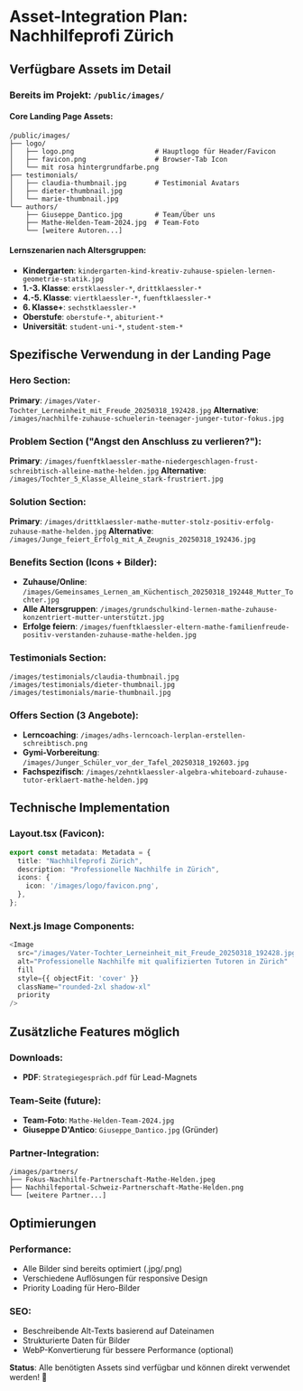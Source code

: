# Asset-Integration Plan: Nachhilfeprofi Zürich

## Verfügbare Assets im Detail

### Bereits im Projekt: `/public/images/`

#### Core Landing Page Assets:
```
/public/images/
├── logo/
│   ├── logo.png                    # Hauptlogo für Header/Favicon
│   ├── favicon.png                 # Browser-Tab Icon
│   └── mit rosa hintergrundfarbe.png
├── testimonials/
│   ├── claudia-thumbnail.jpg       # Testimonial Avatars
│   ├── dieter-thumbnail.jpg
│   └── marie-thumbnail.jpg
└── authors/
    ├── Giuseppe_Dantico.jpg        # Team/Über uns
    ├── Mathe-Helden-Team-2024.jpg  # Team-Foto
    └── [weitere Autoren...]
```

#### Lernszenarien nach Altersgruppen:
- **Kindergarten**: `kindergarten-kind-kreativ-zuhause-spielen-lernen-geometrie-statik.jpg`
- **1.-3. Klasse**: `erstklaessler-*`, `drittklaessler-*`
- **4.-5. Klasse**: `viertklaessler-*`, `fuenftklaessler-*`
- **6. Klasse+**: `sechstklaessler-*`
- **Oberstufe**: `oberstufe-*`, `abiturient-*`
- **Universität**: `student-uni-*`, `student-stem-*`

## Spezifische Verwendung in der Landing Page

### Hero Section:
**Primary**: `/images/Vater-Tochter_Lerneinheit_mit_Freude_20250318_192428.jpg`
**Alternative**: `/images/nachhilfe-zuhause-schuelerin-teenager-junger-tutor-fokus.jpg`

### Problem Section ("Angst den Anschluss zu verlieren?"):
**Primary**: `/images/fuenftklaessler-mathe-niedergeschlagen-frust-schreibtisch-alleine-mathe-helden.jpg`
**Alternative**: `/images/Tochter_5_Klasse_Alleine_stark-frustriert.jpg`

### Solution Section:
**Primary**: `/images/drittklaessler-mathe-mutter-stolz-positiv-erfolg-zuhause-mathe-helden.jpg`
**Alternative**: `/images/Junge_feiert_Erfolg_mit_A_Zeugnis_20250318_192436.jpg`

### Benefits Section (Icons + Bilder):
- **Zuhause/Online**: `/images/Gemeinsames_Lernen_am_Küchentisch_20250318_192448_Mutter_Tochter.jpg`
- **Alle Altersgruppen**: `/images/grundschulkind-lernen-mathe-zuhause-konzentriert-mutter-unterstützt.jpg`
- **Erfolge feiern**: `/images/fuenftklaessler-eltern-mathe-familienfreude-positiv-verstanden-zuhause-mathe-helden.jpg`

### Testimonials Section:
```
/images/testimonials/claudia-thumbnail.jpg
/images/testimonials/dieter-thumbnail.jpg
/images/testimonials/marie-thumbnail.jpg
```

### Offers Section (3 Angebote):
- **Lerncoaching**: `/images/adhs-lerncoach-lerplan-erstellen-schreibtisch.png`
- **Gymi-Vorbereitung**: `/images/Junger_Schüler_vor_der_Tafel_20250318_192603.jpg`
- **Fachspezifisch**: `/images/zehntklaessler-algebra-whiteboard-zuhause-tutor-erklaert-mathe-helden.jpg`

## Technische Implementation

### Layout.tsx (Favicon):
```typescript
export const metadata: Metadata = {
  title: "Nachhilfeprofi Zürich",
  description: "Professionelle Nachhilfe in Zürich",
  icons: {
    icon: '/images/logo/favicon.png',
  },
};
```

### Next.js Image Components:
```typescript
<Image
  src="/images/Vater-Tochter_Lerneinheit_mit_Freude_20250318_192428.jpg"
  alt="Professionelle Nachhilfe mit qualifizierten Tutoren in Zürich"
  fill
  style={{ objectFit: 'cover' }}
  className="rounded-2xl shadow-xl"
  priority
/>
```

## Zusätzliche Features möglich

### Downloads:
- **PDF**: `Strategiegespräch.pdf` für Lead-Magnets

### Team-Seite (future):
- **Team-Foto**: `Mathe-Helden-Team-2024.jpg`
- **Giuseppe D'Antico**: `Giuseppe_Dantico.jpg` (Gründer)

### Partner-Integration:
```
/images/partners/
├── Fokus-Nachhilfe-Partnerschaft-Mathe-Helden.jpeg
├── Nachhilfeportal-Schweiz-Partnerschaft-Mathe-Helden.png
└── [weitere Partner...]
```

## Optimierungen

### Performance:
- Alle Bilder sind bereits optimiert (.jpg/.png)
- Verschiedene Auflösungen für responsive Design
- Priority Loading für Hero-Bilder

### SEO:
- Beschreibende Alt-Texts basierend auf Dateinamen
- Strukturierte Daten für Bilder
- WebP-Konvertierung für bessere Performance (optional)

**Status**: Alle benötigten Assets sind verfügbar und können direkt verwendet werden! 🚀